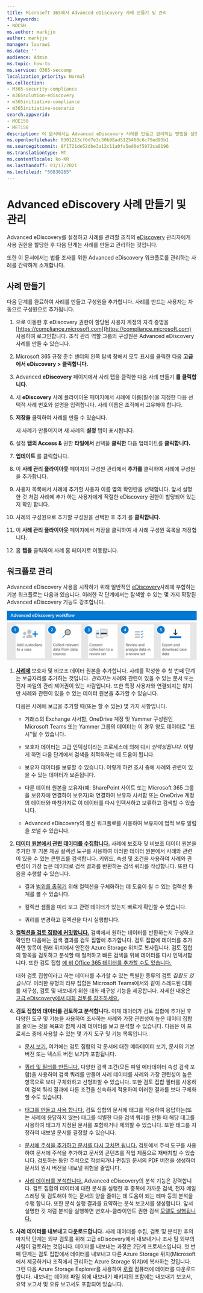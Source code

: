 ```yaml
---
title: Microsoft 365에서 Advanced eDiscovery 사례 만들기 및 관리
f1.keywords:
- NOCSH
ms.author: markjjo
author: markjjo
manager: laurawi
ms.date: ''
audience: Admin
ms.topic: how-to
ms.service: O365-seccomp
localization_priority: Normal
ms.collection:
- M365-security-compliance
- m365solution-ediscovery
- m365initiative-compliance
- m365initiative-scenario
search.appverid:
- MOE150
- MET150
description: 이 문서에서는 Advanced eDiscovery 사례를 만들고 관리하는 방법을 설명합니다. 첫 번째 단계는 사례를 만들고 Advanced eDiscovery 기능 사용을 시작하는입니다.
ms.openlocfilehash: 0301213cf6d7e3c30b98ad5125468c6c75ed95b1
ms.sourcegitcommit: 8f1721de52dbe3a12c11a0fa5ed0ef5972ca8196
ms.translationtype: MT
ms.contentlocale: ko-KR
ms.lasthandoff: 03/17/2021
ms.locfileid: "50838265"
---
```

# <a name="create-and-manage-an-advanced-ediscovery-case"></a>Advanced eDiscovery 사례 만들기 및 관리

Advanced eDiscovery를 설정하고 사례를 관리할 조직의 [eDiscovery](get-started-with-advanced-ediscovery.md#step-2-assign-ediscovery-permissions) 관리자에게 사용 권한을 할당한 후 다음 단계는 사례를 만들고 관리하는 것입니다.

또한 이 문서에서는 법률 조사를 위한 Advanced eDiscovery 워크플로를 관리하는 사례를 간략하게 소개합니다.

## <a name="create-a-case"></a>사례 만들기

다음 단계를 완료하여 사례를 만들고 구성원을 추가합니다. 사례를 만드는 사용자는 자동으로 구성원으로 추가됩니다.

1. 으로 이동한 후 eDiscovery 권한이 할당된 사용자 계정의 자격 증명을 [https://compliance.microsoft.com](https://compliance.microsoft.com) 사용하여 로그인합니다. 조직 관리 역할 그룹의 구성원은 Advanced eDiscovery 사례를 만들 수 있습니다.

2. Microsoft 365 규정 준수 센터의 왼쪽 탐색 창에서 모두 표시를 클릭한 다음 **고급 에서 eDiscovery > 클릭합니다.**

3. Advanced **eDiscovery** 페이지에서 사례  탭을 클릭한 다음 사례 만들기 **를 클릭합니다.**

4. 새 **eDiscovery** 사례 플라이아웃 페이지에서 사례에 이름(필수)을 지정한 다음 선택적 사례 번호와 설명을 입력합니다. 사례 이름은 조직에서 고유해야 합니다.

5. **저장을** 클릭하여 사례를 만들 수 있습니다.

   새 사례가 만들어지며 새 사례의 **설정** 탭이 표시됩니다.

6. 설정 **탭의 Access &** 권한 **타일에서** 선택을 **클릭한** 다음 업데이트를 **클릭합니다.**

7. **업데이트** 를 클릭합니다.

8. 이 **사례 관리 플라이아웃** 페이지의 구성원  관리에서 **추가를** 클릭하여 사례에 구성원을 추가합니다.

9. 사용자 목록에서 사례에 추가할 사용자 이름 옆의 확인란을 선택합니다. 앞서 설명한 것 처럼 사례에 추가 하는 사용자에게 적절한 eDiscovery 권한이 할당되어 있는지 확인 합니다.

10. 사례의 구성원으로 추가할 구성원을 선택한 후 추가 를 **클릭합니다.**

11. 이 **사례 관리 플라이아웃**  페이지에서 저장을 클릭하여 새 사례 구성원 목록을 저장합니다.

12. 홈 **탭을** 클릭하여 사례 홈 페이지로 이동합니다.

## <a name="manage-the-workflow"></a>워크플로 관리

Advanced eDiscovery 사용을 시작하기 위해 일반적인 [eDiscovery](advanced-ediscovery-edrm.md)사례에 부합하는 기본 워크플로는 다음과 있습니다. 이러한 각 단계에서는 탐색할 수 있는 몇 가지 확장된 Advanced eDiscovery 기능도 강조합니다.

![고급 eDiscovery 워크플로](../media/AeDWorkflow.png)

1. **[사례에](add-custodians-to-case.md) [](non-custodial-data-sources.md)** 보호자 및 비보조 데이터 원본을 추가합니다. 사례를 작성한 후 첫 번째 단계는 보금자리를 추가하는 것입니다. *관리자는* 사례와 관련이 있을 수 있는 문서 또는 전자 파일의 관리 제어권이 있는 사람입니다. 또한 특정 사용자와 연결되지는 않지만 사례와 관련이 있을 수 있는 데이터 원본을 추가할 수 있습니다.

   다음은 사례에 보금을 추가할 때(또는 할 수 있는) 몇 가지 사항입니다.

   - 거래소의 Exchange 사서함, OneDrive 계정 및 Yammer 구성원인 Microsoft Teams 또는 Yammer 그룹의 데이터는 이 경우 양도 데이터로 "표시"될 수 있습니다.
  
   - 보호자 데이터는 고급 인덱싱이라는 프로세스에 의해 다시 *인덱싱됩니다.* 이렇게 하면 다음 단계에서 검색을 최적화하는 데 도움이 됩니다.
  
   - 보유자 데이터를 보류할 수 있습니다. 이렇게 하면 조사 중에 사례와 관련이 있을 수 있는 데이터가 보존됩니다.
  
   - 다른 데이터 원본을 보유자(예: SharePoint 사이트 또는 Microsoft 365 그룹을 보유자에 연결하여 보유자)와 연결하여 보유자 사서함 또는 OneDrive 계정의 데이터와 마찬가지로 이 데이터를 다시 인덱서하고 보류하고 검색할 수 있습니다.

   - Advanced eDiscovery의 통신 워크플로를 사용하여 보유자에 법적 보류 알림을 보낼 수 있습니다. [](managing-custodian-communications.md)

2. **[데이터 원본에서 관련 데이터를 수집합니다.](create-draft-collection.md)** 사례에 보호자 및 비보조 데이터 원본을 추가한 후 기본 제공 컬렉션 도구를 사용하여 이러한 데이터 원본에서 사례와 관련이 있을 수 있는 콘텐츠를 검색합니다. 키워드, 속성 및 조건을 사용하여 [](building-search-queries.md) 사례와 관련성이 가장 높은 데이터로 검색 결과를 반환하는 검색 쿼리를 작성합니다. 또한 다음을 수행할 수 있습니다.

   - 결과 [범위를 좁히기](collection-statistics-reports.md) 위해 컬렉션을 구체화하는 데 도움이 될 수 있는 컬렉션 통계를 볼 수 있습니다.

   - 컬렉션 샘플을 미리 보고 관련 데이터가 있는지 빠르게 확인할 수 있습니다.

   - 쿼리를 변경하고 컬렉션을 다시 실행합니다.

3. **[컬렉션을 검토 집합에 커밋합니다.](commit-draft-collection.md)** 검색에서 원하는 데이터를 반환하는지 구성하고 확인한 다음에는 검색 결과를 검토 집합에 추가합니다. 검토 집합에 데이터를 추가하면 항목이 원래 위치에서 안전한 Azure Storage 위치로 복사됩니다. 검토 집합의 항목을 검토하고 분석할 때 철저하고 빠른 검색을 위해 데이터를 다시 인덱서합니다. 또한 검토 집합 [에 비 Office 365 데이터를 추가할 수도 있습니다.](load-non-office-365-data-into-a-review-set.md)

   대화 검토 집합이라고 하는 데이터를 추가할 수 있는 특별한 종류의 검토 *집합도 있습니다.* 이러한 유형의 리뷰 집합은 Microsoft Teams에서와 같이 스레드된 대화를 재구성, 검토 및 내보내기 위한 대화 재구성 기능을 제공합니다. 자세한 내용은 [고급 eDiscovery에서 대화 검토를 참조하세요.](conversation-review-sets.md)

4. **검토 집합의 데이터를 검토하고 분석합니다.** 이제 데이터가 검토 집합에 추가된 후 다양한 도구 및 기능을 사용하여 조사하는 사례와 가장 관련성이 높은 데이터 집합을 줄이는 것을 목표와 함께 사례 데이터를 보고 분석할 수 있습니다. 다음은 이 프로세스 중에 사용할 수 있는 몇 가지 도구 및 기능 목록입니다.

   - [문서 보기.](view-documents-in-review-set.md) 여기에는 검토 집합의 각 문서에 대한 메타데이터 보기, 문서의 기본 버전 또는 텍스트 버전 보기가 포함됩니다.

   - [쿼리 및 필터를 만듭니다.](review-set-search.md) 다양한 검색 조건(모든 파일 메타데이터 속성 검색 포함)을 사용하여 검색 쿼리를 만들어 사례 데이터를 사례와 가장 관련성이 높은 항목으로 보다 구체화하고 선형화할 수 있습니다. [](document-metadata-fields-in-advanced-ediscovery.md) 또한 검토 집합 필터를 사용하여 검색 쿼리 결과에 다른 조건을 신속하게 적용하여 이러한 결과를 보다 구체화할 수도 있습니다. 

   - [태그를 만들고 사용 합니다.](tagging-documents.md) 검토 집합의 문서에 태그를 적용하여 응답하는(또는 사례에 응답하지 않는) 태그를 식별한 다음 검색 쿼리를 만들 때 해당 태그를 사용하여 태그가 지정된 문서를 포함하거나 제외할 수 있습니다. 또한 태그를 지정하여 내보낼 문서를 결정할 수 있습니다.

   - [문서에 주석을 추가하고 문서를 다시 고치면 됩니다.](view-documents-in-review-set.md#annotate-view) 검토에서 주석 도구를 사용하여 문서에 주석을 추가하고 문서의 콘텐츠를 작업 제품으로 재배치할 수 있습니다. 검토하는 동안 주석으로 작성되거나 편집된 문서의 PDF 버전을 생성하여 문서의 원시 버전을 내보낼 위험을 줄입니다.

   - [사례 데이터를 분석합니다.](analyzing-data-in-review-set.md) Advanced eDiscovery의 분석 기능은 강력합니다. 검토 집합의 데이터에 대한 분석을 실행한 후 중복에 가까운 검색, 전자 메일 스레딩 및 검토해야 하는 문서의 양을 줄이는 데 도움이 되는 테마 등의 분석을 수행 합니다. 또한 분석 실행 결과를 요약하는 분석 보고서를 생성합니다. 앞서 설명한 것 처럼 분석을 실행하면 변호사-클라이언트 권한 검색 [모델도 실행됩니다.](attorney-privilege-detection.md#use-the-attorney-client-privilege-detection-model)

5. **사례 데이터를 내보내고 다운로드합니다.** 사례 데이터를 수집, 검토 및 분석한 후의 마지막 단계는 외부 검토를 위해 고급 eDiscovery에서 내보내거나 조사 팀 외부의 사람이 검토하는 것입니다. 데이터를 내보내는 과정은 2단계 프로세스입니다. 첫 번째 단계는 [](export-documents-from-review-set.md) 검토 집합에서 데이터를 내보내고 다른 Azure Storage 위치(Microsoft에서 제공하거나 조직에서 관리하는 Azure Storage 위치)에 복사하는 것입니다. 그런 다음 Azure Storage Explorer를 사용하여 [로컬](download-export-jobs.md) 컴퓨터에 데이터를 다운로드합니다. 내보내는 데이터 파일 외에 내보내기 패키지의 포함에는 내보내기 보고서, 요약 보고서 및 오류 보고서도 포함되어 있습니다.
